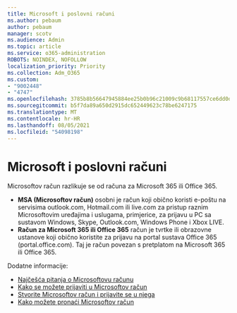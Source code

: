 ```yaml
---
title: Microsoft i poslovni računi
ms.author: pebaum
author: pebaum
manager: scotv
ms.audience: Admin
ms.topic: article
ms.service: o365-administration
ROBOTS: NOINDEX, NOFOLLOW
localization_priority: Priority
ms.collection: Adm_O365
ms.custom:
- "9002448"
- "4747"
ms.openlocfilehash: 3785b8b56647945884ee25b0b96c21009c9b68117557ce6dd0d049b9d2eeb9eb
ms.sourcegitcommit: b5f7da89a650d2915dc652449623c78be6247175
ms.translationtype: MT
ms.contentlocale: hr-HR
ms.lasthandoff: 08/05/2021
ms.locfileid: "54098198"
---
```

# <a name="microsoft-and-business-accounts"></a>Microsoft i poslovni računi

Microsoftov račun razlikuje se od računa za Microsoft 365 ili Office 365.

- **MSA (Microsoftov račun)** osobni je račun koji obično koristi e-poštu na servisima outlook.com, Hotmail.com ili live.com za pristup raznim Microsoftovim uređajima i uslugama, primjerice, za prijavu u PC sa sustavom Windows, Skype, Outlook.com, Windows Phone i Xbox LIVE.
- **Račun za Microsoft 365 ili Office 365** račun je tvrtke ili obrazovne ustanove koji obično koristite za prijavu na portal sustava Office 365 (portal.office.com). Taj je račun povezan s pretplatom na Microsoft 365 ili Office 365.

Dodatne informacije:

- [Najčešća pitanja o Microsoftovu računu](https://support.microsoft.com/hub/4294457/microsoft-account-help) 
- [Kako se možete prijaviti u Microsoftov račun](https://support.microsoft.com/help/4028195/microsoft-account-how-to-sign-in)
- [Stvorite Microsoftov račun i prijavite se u njega](https://account.microsoft.com/account)
- [Kako možete pronaći Microsoftov račun](https://support.microsoft.com/help/13811/microsoft-account-how-to-find)
